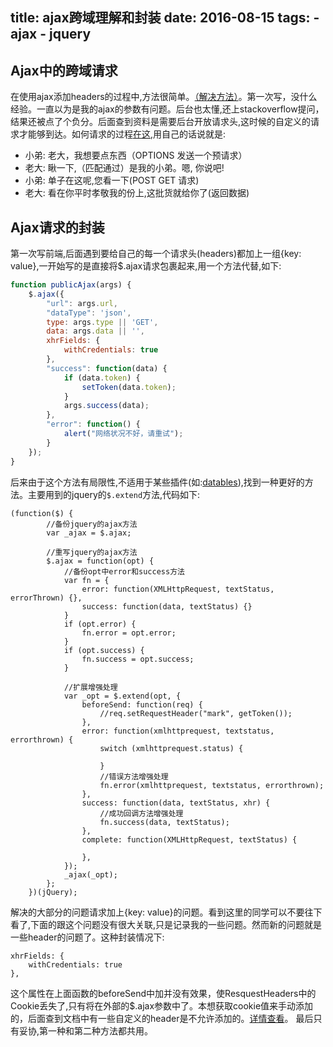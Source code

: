 title: ajax跨域理解和封装
date: 2016-08-15
tags: 
    - ajax
    - jquery
---


## Ajax中的跨域请求

在使用ajax添加headers的过程中,方法很简单。[（解决方法）](http://stackoverflow.com/questions/3258645/pass-request-headers-in-a-jquery-ajax-get-call)。第一次写，没什么经验。一直以为是我的ajax的参数有问题。后台也太懂,还上stackoverflow提问，结果还被点了个负分。后面查到资料是需要后台开放请求头,这时候的自定义的请求才能够到达。如何请求的过程[在这](https://developer.mozilla.org/zh-CN/docs/Web/HTTP/Access_control_CORS#Access-Control-Request-Headers),用自己的话说就是:
  
  - 小弟: 老大，我想要点东西（OPTIONS 发送一个预请求）
  - 老大: 瞅一下,（匹配通过）是我的小弟。嗯, 你说吧!
  - 小弟: 单子在这呢,您看一下(POST GET 请求)
  - 老大: 看在你平时孝敬我的份上,这批货就给你了(返回数据)

## Ajax请求的封装

第一次写前端,后面遇到要给自己的每一个请求头(headers)都加上一组{key: value},一开始写的是直接将$.ajax请求包裹起来,用一个方法代替,如下:

```javascript
function publicAjax(args) {
    $.ajax({
        "url": args.url,
        "dataType": 'json',
        type: args.type || 'GET',
        data: args.data || '',
        xhrFields: {
            withCredentials: true
        },
        "success": function(data) {
            if (data.token) {
                setToken(data.token);
            }
            args.success(data);
        },
        "error": function() {
            alert("网络状况不好，请重试");
        }
    });
}
```
后来由于这个方法有局限性,不适用于某些插件(如:[datables](https://www.datatables.net/)),找到一种更好的方法。主要用到的jquery的`$.extend`方法,代码如下:

```
(function($) {
        //备份jquery的ajax方法  
        var _ajax = $.ajax;

        //重写jquery的ajax方法  
        $.ajax = function(opt) {
            //备份opt中error和success方法  
            var fn = {
                error: function(XMLHttpRequest, textStatus, errorThrown) {},
                success: function(data, textStatus) {}
            }
            if (opt.error) {
                fn.error = opt.error;
            }
            if (opt.success) {
                fn.success = opt.success;
            }

            //扩展增强处理  
            var _opt = $.extend(opt, {
                beforeSend: function(req) {
                    //req.setRequestHeader("mark", getToken());
                },
                error: function(xmlhttprequest, textstatus, errorthrown) {
                    switch (xmlhttprequest.status) {

                    }
                    //错误方法增强处理
                    fn.error(xmlhttprequest, textstatus, errorthrown);
                },
                success: function(data, textStatus, xhr) {
                    //成功回调方法增强处理  
                    fn.success(data, textStatus);
                },
                complete: function(XMLHttpRequest, textStatus) {

                },
            });
            _ajax(_opt);
        };
    })(jQuery);
```
解决的大部分的问题请求加上{key: value}的问题。看到这里的同学可以不要往下看了,下面的跟这个问题没有很大关联,只是记录我的一些问题。然而新的问题就是一些header的问题了。这种封装情况下:

```
xhrFields: {
    withCredentials: true
},
```
这个属性在上面函数的beforeSend中加并没有效果，使ResquestHeaders中的Cookie丢失了,只有将在外部的$.ajax参数中了。本想获取cookie值来手动添加的，后面查到文档中有一些自定义的header是不允许添加的。[详情查看](https://dvcs.w3.org/hg/xhr/raw-file/tip/Overview.html#dom-xmlhttprequest-setrequestheader)。 最后只有妥协,第一种和第二种方法都共用。
